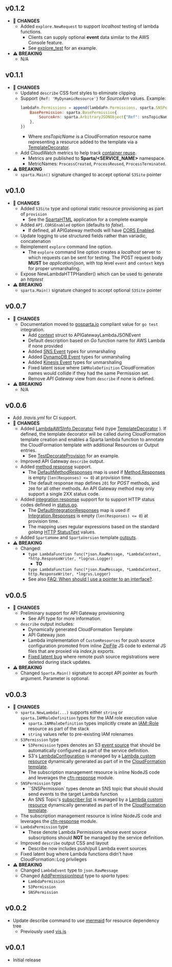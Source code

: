 ## v0.1.2
- :checkered_flag: **CHANGES**
  - Added `explore.NewRequest` to support _localhost_ testing of lambda functions.  
    - Clients can supply optional **event** data similar to the AWS Console feature.
    - See [explore_test](https://github.com/mweagle/Sparta/blob/master/explore_test.go) for an example.
- :warning: **BREAKING**
  - N/A

## v0.1.1
- :checkered_flag: **CHANGES**
  - Updated `describe` CSS font styles to eliminate clipping
  - Support `{Ref: 'MyDynamicResource'}` for _SourceArn_ values.  Example:
    ```javascript
    lambdaFn.Permissions = append(lambdaFn.Permissions, sparta.SNSPermission{
  		BasePermission: sparta.BasePermission{
  			SourceArn: sparta.ArbitraryJSONObject{"Ref": snsTopicName},
  		},
  	})
    ```
    - Where _snsTopicName_ is a CloudFormation resource name representing a resource added to the template via a [TemplateDecorator](https://godoc.org/github.com/mweagle/Sparta#TemplateDecorator).
  - Add CloudWatch metrics to help track [container reuse](https://aws.amazon.com/blogs/compute/container-reuse-in-lambda/).
    - Metrics are published to **Sparta/<SERVICE_NAME>** namespace.
    - MetricNames: `ProcessCreated`, `ProcessReused`, `ProcessTerminated`.
- :warning: **BREAKING**
  - `sparta.Main()` signature changed to accept optional `S3Site` pointer

## v0.1.0
- :checkered_flag: **CHANGES**
  - Added `S3Site` type and optional static resource provisioning as part of `provision`
    - See the [SpartaHTML](https://github.com/mweagle/SpartaHTML) application for a complete example
  - Added `API.CORSEnabled` option (defaults to _false_).  
    - If defined, all APIGateway methods will have [CORS Enabled](http://docs.aws.amazon.com/apigateway/latest/developerguide/how-to-cors.html).
  - Update logging to use structured fields rather than variadic, concatenation
  - Reimplement `explore` command line option.
    - The `explore` command line option creates a _localhost_ server to which requests can be sent for testing.  The POST request body **MUST** be _application/json_, with top level `event` and `context` keys for proper unmarshaling.
  - Expose NewLambdaHTTPHandler() which can be used to generate an _httptest_
- :warning: **BREAKING**
  - `sparta.Main()` signature changed to accept optional `S3Site` pointer

## v0.0.7
- :checkered_flag: **CHANGES**
  - Documentation moved to [gosparta.io](http://gosparta.io)
 compliant value for `go test` integration.
    - Add [context](http://docs.aws.amazon.com/apigateway/latest/developerguide/api-gateway-mapping-template-reference.html) struct to APIGatewayLambdaJSONEvent
    - Default description based on *Go* function name for AWS Lambda if none provided
    - Added [SNS Event](https://github.com/mweagle/Sparta/blob/master/aws/sns/events.go) types for unmarshaling
    - Added [DynamoDB Event](https://github.com/mweagle/Sparta/blob/master/aws/dynamodb/events.go) types for unmarshaling
    - Added [Kinesis Event](https://github.com/mweagle/Sparta/blob/master/aws/kinesis/events.go) types for unmarshaling
    - Fixed latent issue where `IAMRoleDefinition` CloudFormation names would collide if they had the same Permission set.
    - Remove _API Gateway_ view from `describe` if none is defined.
- :warning: **BREAKING**
  - N/A

## v0.0.6
- Add _.travis.yml_ for CI support.
- :checkered_flag: **CHANGES**
    - Added [LambdaAWSInfo.Decorator](https://github.com/mweagle/Sparta/blob/master/sparta.go#L603) field (type [TemplateDecorator](https://github.com/mweagle/Sparta/blob/master/sparta.go#L192) ). If defined, the template decorator will be called during CloudFormation template creation and enables a Sparta lambda function to annotate the CloudFormation template with additional Resources or Output entries.
      - See [TestDecorateProvision](https://github.com/mweagle/Sparta/blob/master/provision_test.go#L44) for an example.
    - Improved API Gateway `describe` output.
    - Added [method response](http://docs.aws.amazon.com/apigateway/api-reference/resource/method-response/) support.  
      - The [DefaultMethodResponses](https://godoc.org/github.com/mweagle/Sparta#DefaultMethodResponses) map is used if [Method.Responses](https://godoc.org/github.com/mweagle/Sparta#Method) is empty  (`len(Responses) <= 0`) at provision time.
      - The default response map defines `201` for _POST_ methods, and `200` for all other methods. An API Gateway method may only support a single 2XX status code.
    - Added [integration response](http://docs.aws.amazon.com/apigateway/api-reference/resource/integration-response/) support for to support HTTP status codes defined in [status.go](https://golang.org/src/net/http/status.go).
      - The [DefaultIntegrationResponses](https://godoc.org/github.com/mweagle/Sparta#DefaultIntegrationResponses) map is used if [Integration.Responses](https://godoc.org/github.com/mweagle/Sparta#Integration) is empty  (`len(Responses) <= 0`) at provision time.
      - The mapping uses regular expressions based on the standard _golang_ [HTTP StatusText](https://golang.org/src/net/http/status.go) values.
    - Added `SpartaHome` and `SpartaVersion` template [outputs](http://docs.aws.amazon.com/AWSCloudFormation/latest/UserGuide/outputs-section-structure.html).
- :warning: **BREAKING**
  - Changed:
    - `type LambdaFunction func(*json.RawMessage, *LambdaContext, *http.ResponseWriter, *logrus.Logger)`
      - **TO**
    - `type LambdaFunction func(*json.RawMessage, *LambdaContext, http.ResponseWriter, *logrus.Logger)`
    - See also [FAQ: When should I use a pointer to an interface?](https://golang.org/doc/faq#pointer_to_interface).

## v0.0.5
- :checkered_flag: **CHANGES**
  - Preliminary support for API Gateway provisioning
    - See API type for more information.
  - `describe` output includes:
    - Dynamically generated CloudFormation Template
    - API Gateway json
    - Lambda implementation of `CustomResources` for push source configuration promoted from inline [ZipFile](http://docs.aws.amazon.com/lambda/latest/dg/API_FunctionCode.html) JS code to external JS files that are proxied via _index.js_ exports.
    - [Fixed latent bug](https://github.com/mweagle/Sparta/commit/684b48eb0c2356ba332eee6054f4d57fc48e1419) where remote push source registrations were deleted during stack updates.
- :warning: **BREAKING**
  - Changed `Sparta.Main()` signature to accept API pointer as fourth argument.  Parameter is optional.

## v0.0.3
  - :checkered_flag: **CHANGES**
    - `sparta.NewLambda(...)` supports either `string` or `sparta.IAMRoleDefinition` types for the IAM role execution value
      - `sparta.IAMRoleDefinition` types implicitly create an [IAM::Role](http://docs.aws.amazon.com/AWSCloudFormation/latest/UserGuide/aws-resource-iam-role.html) resource as part of the stack
      - `string` values refer to pre-existing IAM rolenames
    - `S3Permission` type
      - `S3Permission` types denotes an S3 [event source](http://docs.aws.amazon.com/lambda/latest/dg/intro-core-components.html#intro-core-components-event-sources) that should be automatically configured as part of the service definition.
      - S3's [LambdaConfiguration](http://docs.aws.amazon.com/sdk-for-go/api/service/s3.html#type-LambdaFunctionConfiguration) is managed by a [Lambda custom resource](http://docs.aws.amazon.com/AWSCloudFormation/latest/UserGuide/template-custom-resources-lambda.html) dynamically generated as part of in the [CloudFormation template](http://docs.aws.amazon.com/AWSCloudFormation/latest/UserGuide/template-custom-resources.html).
      - The subscription management resource is inline NodeJS code and leverages the [cfn-response](http://docs.aws.amazon.com/AWSCloudFormation/latest/UserGuide/walkthrough-custom-resources-lambda-cross-stack-ref.html) module.
    - `SNSPermission` type
      - ``SNSPermission` types denote an SNS topic that should should send events to the target Lambda function
      - An SNS Topic's [subscriber list](http://docs.aws.amazon.com/AWSJavaScriptSDK/latest/AWS/SNS.html#subscribe-property) is managed by a [Lambda custom resource](http://docs.aws.amazon.com/AWSCloudFormation/latest/UserGuide/template-custom-resources-lambda.html) dynamically generated as part of in the [CloudFormation template](http://docs.aws.amazon.com/AWSCloudFormation/latest/UserGuide/template-custom-resources.html).
     - The subscription management resource is inline NodeJS code and leverages the [cfn-response](http://docs.aws.amazon.com/AWSCloudFormation/latest/UserGuide/walkthrough-custom-resources-lambda-cross-stack-ref.html) module.
    - `LambdaPermission` type
      - These denote Lambda Permissions whose event source subscriptions should **NOT** be managed by the service definition.
    - Improved `describe` output CSS and layout
      - Describe now includes push/pull Lambda event sources
    - Fixed latent bug where Lambda functions didn't have CloudFormation::Log privileges
  - :warning: **BREAKING**
    - Changed `LambdaEvent` type to `json.RawMessage`
    - Changed  [AddPermissionInput](http://docs.aws.amazon.com/sdk-for-go/api/service/lambda.html#type-AddPermissionInput) type to _sparta_ types:
      - `LambdaPermission`
      - `S3Permission`
      - `SNSPermission`

## v0.0.2
  - Update describe command to use [mermaid](https://github.com/knsv/mermaid) for resource dependency tree
    - Previously used [vis.js](http://visjs.org/#)

## v0.0.1
  - Initial release
